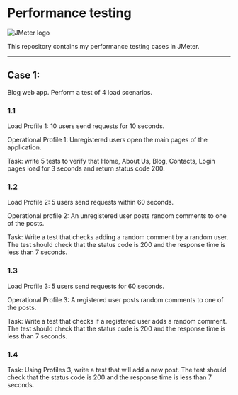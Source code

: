 # Performance testing

![JMeter logo](https://img.shields.io/badge/JMeter-090909?style=for-the-badge&logo=apachejmeter)

This repository contains my performance testing cases in JMeter.

---

## Case 1:

Blog web app. Perform a test of 4 load scenarios.

### 1.1

Load Profile 1: 10 users send requests for 10 seconds.

Operational Profile 1: Unregistered users open the main pages of the application.

Task: write 5 tests to verify that Home, About Us, Blog, Contacts, Login pages load for 3 seconds and return status code 200.

### 1.2

Load Profile 2: 5 users send requests within 60 seconds.

Operational profile 2: An unregistered user posts random comments to one of the posts.

Task: Write a test that checks adding a random comment by a random user. The test should check that the status code is 200 and the response time is less than 7 seconds.

### 1.3

Load Profile 3: 5 users send requests for 60 seconds.

Operational Profile 3: A registered user posts random comments to one of the posts.

Task: Write a test that checks if a registered user adds a random comment. The test should check that the status code is 200 and the response time is less than 7 seconds.

### 1.4

Task: Using Profiles 3, write a test that will add a new post. The test should check that the status code is 200 and the response time is less than 7 seconds.
